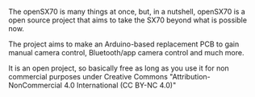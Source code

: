 The openSX70  is many things at once, but, in a nutshell, openSX70 is a open source project that aims to take the SX70 beyond what is possible now.

The project aims to make an Arduino-based replacement PCB to gain manual camera control, Bluetooth/app camera control and much more.

It is an open project, so basically free as long as you use it for non commercial purposes under Creative Commons "Attribution-NonCommercial 4.0 International (CC BY-NC 4.0)"
